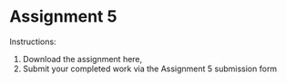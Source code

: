 # Assignment 5

Instructions:
1. Download the assignment here,
<a style="color:white;" target="_blank" href="https://github.com/danyentezari/bignumber-material/blob/master/SPML%20Dubai/mod5/assignment-5.ipynb">Assignment-5.ipynb</a>
2. Submit your completed work via the Assignment 5 submission form 